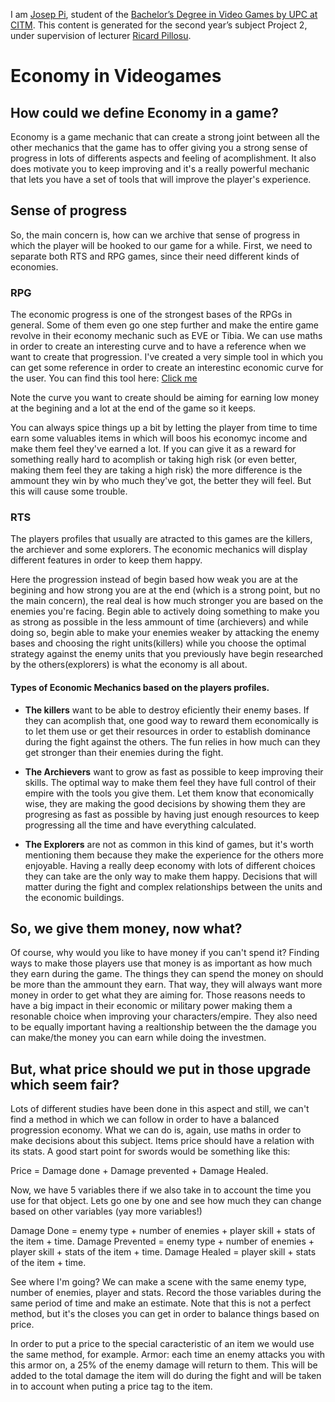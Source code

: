 
I am [Josep Pi](<https://www.linkedin.com/in/josep-serra-409431146>), student of the [Bachelor’s Degree in Video Games by UPC at CITM](<https://www.citm.upc.edu/ing/estudis/graus-videojocs/>). This content is generated for the second year’s subject Project 2, under supervision of lecturer [Ricard Pillosu](<https://es.linkedin.com/in/ricardpillosu>).

# Economy in Videogames
## How could we define Economy in a game?
Economy is a game mechanic that can create a strong joint between all the other mechanics that the game has to offer giving you a strong sense of progress in lots of differents aspects and feeling of acomplishment. It also does motivate you to keep improving and it's a really powerful mechanic that lets you have a set of tools that will improve the player's experience.

## Sense of progress
So, the main concern is, how can we archive that sense of progress in which the player will be hooked to our game for a while. First, we need to separate both RTS and RPG games, since their need different kinds of economies. 

### RPG
The economic progress is one of the strongest bases of the RPGs in general. Some of them even go one step further and make the entire game revolve in their economy mechanic such as EVE or Tibia.
We can use maths in order to create an interesting curve and to have a reference when we want to create that progression. 
I've created a very simple tool in which you can get some reference in order to create an interestinc economic curve for the user.
You can find this tool here: [Click me](https://docs.google.com/spreadsheets/d/10UDd0ExogH29ZdufqrceJjp1WT0-Bghc0ELqBsWkkNU/edit#gid=0)

Note the curve you want to create should be aiming for earning low money at the begining and a lot at the end of the game so it keeps.

You can always spice things up a bit by letting the player from time to time earn some valuables items in which will boos his economyc income and make them feel they've earned a lot. If you can give it as a reward for something really hard to acomplish or taking high risk (or even better, making them feel they are taking a high risk) the more difference is the ammount they win by who much they've got, the better they will feel. But this will cause some trouble.

### RTS
The players profiles that usually are atracted to this games are the killers, the archiever and some explorers. The economic mechanics will display different features in order to keep them happy. 

Here the progression instead of begin based how weak you are at the begining and how strong you are at the end (which is a strong point, but no the main concern), the real deal is how much stronger you are based on the enemies you're facing. Begin able to actively doing something to make you as strong as possible in the less ammount of time (archievers) and while doing so, begin able to make your enemies weaker by attacking the enemy bases and choosing the right units(killers) while you choose the optimal strategy against the enemy units that you previously have begin researched by the others(explorers) is what the economy is all about.

#### Types of Economic Mechanics based on the players profiles.
* **The killers** want to be able to destroy eficiently their enemy bases. If they can acomplish that, one good way to reward them economically is to let them use or get their resources in order to establish dominance during the fight against the others. The fun relies in how much can they get stronger than their enemies during the fight.

* **The Archievers** want to grow as fast as possible to keep improving their skills. The optimal way to make them feel they have full control of their empire with the tools you give them. Let them know that economically wise, they are making the good decisions by showing them they are progresing as fast as possible by having just enough resources to keep progressing all the time and have everything calculated.

* **The Explorers** are not as common in this kind of games, but it's worth mentioning them because they make the experience for the others more enjoyable. Having a really deep economy with lots of different choices they can take are the only way to make them happy. Decisions that will matter during the fight and complex relationships between the units and the economic buildings.

## So, we give them money, now what?
Of course, why would you like to have money if you can't spend it? Finding ways to make those players use that money is as important as how much they earn during the game. The things they can spend the money on should be more than the ammount they earn. That way, they will always want more money in order to get what they are aiming for. Those reasons needs to have a big impact in their economic or military power making them a resonable choice when improving your characters/empire. They also need to be equally important having a realtionship between the the damage you can make/the money you can earn while doing the investmen.

## But, what price should we put in those upgrade which seem fair?
Lots of different studies have been done in this aspect and still, we can't find a method in which we can follow in order to have a balanced progression economy. What we can do is, again, use maths in order to make decisions about this subject. Items price should have a relation with its stats. A good start point for swords would be something like this:

Price = Damage done + Damage prevented + Damage Healed.

Now, we have 5 variables there if we also take in to account the time you use for that object. Lets go one by one and see how much they can change based on other variables (yay more variables!)

Damage Done = enemy type + number of enemies + player skill + stats of the item + time.
Damage Prevented = enemy type + number of enemies + player skill + stats of the item + time.
Damage Healed = player skill + stats of the item + time.

See where I'm going? We can make a scene with the same enemy type, number of enemies, player and stats. Record the those variables during the same period of time and make an estimate. Note that this is not a perfect method, but it's the closes you can get in order to balance things based on price.

In order to put a price to the special caracteristic of an item we would use the same method, for example. Armor: each time an enemy attacks you with this armor on, a 25% of the enemy damage will return to them. This will be added to the total damage the item will do during the fight and will be taken in to account when puting a price tag to the item.

